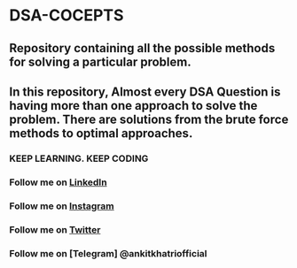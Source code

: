 # DSA-COCEPTS
## Repository containing all the possible methods for solving a particular problem.

## In this repository, Almost every DSA Question is having more than one approach to solve the problem. There are solutions from the brute force methods to optimal approaches.

### KEEP LEARNING. KEEP CODING

### Follow me on [LinkedIn](https://www.linkedin.com/in/ankitkhatriofficial)
### Follow me on [Instagram](https://www.instagram.com/me_ankit_khatri)
### Follow me on [Twitter](https://www.twitter.com/ankitkhatri0)
### Follow me on [Telegram] @ankitkhatriofficial

